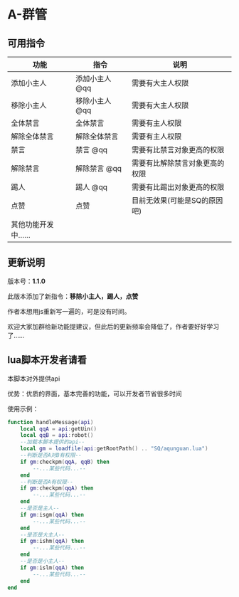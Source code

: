 # A-群管

## 可用指令

| 功能             | 指令           | 说明                           |
| ---------------- | -------------- | ------------------------------ |
| 添加小主人       | 添加小主人 @qq | 需要有大主人权限               |
| 移除小主人       | 移除小主人 @qq | 需要有大主人权限               |
| 全体禁言         | 全体禁言       | 需要有主人权限                 |
| 解除全体禁言     | 解除全体禁言   | 需要有主人权限                 |
| 禁言             | 禁言 @qq       | 需要有比禁言对象更高的权限     |
| 解除禁言         | 解除禁言 @qq   | 需要有比解除禁言对象更高的权限 |
| 踢人             | 踢人 @qq       | 需要有比踢出对象更高的权限     |
| 点赞             | 点赞           | 目前无效果(可能是SQ的原因吧)   |
| 其他功能开发中…… |                |                                |

## 更新说明

版本号：**1.1.0**

此版本添加了新指令：**移除小主人，踢人，点赞**

作者本想用js重新写一遍的，可是没有时间。

欢迎大家加群给新功能提建议，但此后的更新频率会降低了，作者要好好学习了……

## lua脚本开发者请看

本脚本对外提供api

优势：优质的界面，基本完善的功能，可以开发者节省很多时间

使用示例：

```lua
function handleMessage(api)
    local qqA = api:getUin()
    local qqB = api:robot()
    --加载本脚本提供的api--
	local gm = loadfile(api:getRootPath() .. "SQ/aqunguan.lua")
    --判断是否A对B有权限--
    if gm:checkpm(qqA, qqB) then 
    	--...某些代码...--
    end
    --判断是否A有权限--
    if gm:checkpm(qqA) then 
    	--...某些代码...--
    end
    --是否是主人--
    if gm:isgm(qqA) then 
    	--...某些代码...--
    end
    --是否是大主人--
    if gm:ishm(qqA) then 
    	--...某些代码...--
    end
    --是否是小主人--
    if gm:islm(qqA) then 
    	--...某些代码...--
    end
end
```

